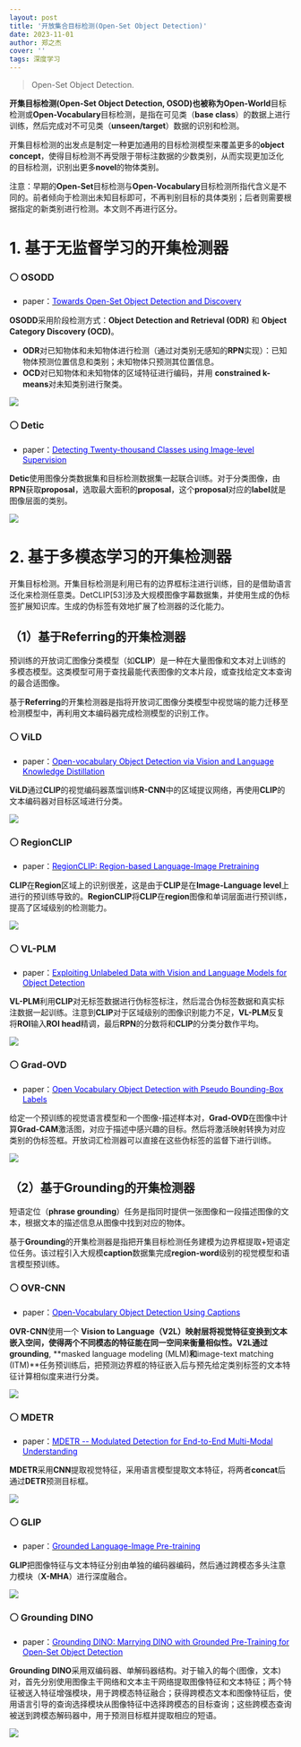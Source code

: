 ```yaml
---
layout: post
title: '开放集合目标检测(Open-Set Object Detection)'
date: 2023-11-01
author: 郑之杰
cover: ''
tags: 深度学习
---
```


> Open-Set Object Detection.

**开集目标检测(Open-Set Object Detection, OSOD)**也被称为**Open-World**目标检测或**Open-Vocabulary**目标检测，是指在可见类（**base class**）的数据上进行训练，然后完成对不可见类（**unseen/target**）数据的识别和检测。

开集目标检测的出发点是制定一种更加通用的目标检测模型来覆盖更多的**object concept**，使得目标检测不再受限于带标注数据的少数类别，从而实现更加泛化的目标检测，识别出更多**novel**的物体类别。

注意：早期的**Open-Set**目标检测与**Open-Vocabulary**目标检测所指代含义是不同的。前者倾向于检测出未知目标即可，不再判别目标的具体类别；后者则需要根据指定的新类别进行检测。本文则不再进行区分。

# 1. 基于无监督学习的开集检测器

### ⚪ OSODD
- paper：[<font color=blue>Towards Open-Set Object Detection and Discovery</font>](https://0809zheng.github.io/2023/11/04/osodd.html)


**OSODD**采用阶段检测方式：**Object Detection and Retrieval (ODR)** 和 **Object Category Discovery (OCD)**。
- **ODR**对已知物体和未知物体进行检测（通过对类别无感知的**RPN**实现）：已知物体预测位置信息和类别；未知物体只预测其位置信息。
- **OCD**对已知物体和未知物体的区域特征进行编码，并用 **constrained k-means**对未知类别进行聚类。

![](https://pic.imgdb.cn/item/655c6f42c458853aef59a09d.jpg)

### ⚪ Detic
- paper：[<font color=blue>Detecting Twenty-thousand Classes using Image-level Supervision</font>](https://0809zheng.github.io/2023/11/09/detic.html)

**Detic**使用图像分类数据集和目标检测数据集一起联合训练。对于分类图像，由**RPN**获取**proposal**，选取最大面积的**proposal**，这个**proposal**对应的**label**就是图像层面的类别。

![](https://pic.imgdb.cn/item/658933bec458853aef946211.jpg)


# 2. 基于多模态学习的开集检测器

开集目标检测。开集目标检测是利用已有的边界框标注进行训练，目的是借助语言泛化来检测任意类。DetCLIP[53]涉及大规模图像字幕数据集，并使用生成的伪标签扩展知识库。生成的伪标签有效地扩展了检测器的泛化能力。


## （1）基于Referring的开集检测器

预训练的开放词汇图像分类模型（如**CLIP**）是一种在大量图像和文本对上训练的多模态模型。这类模型可用于查找最能代表图像的文本片段，或查找给定文本查询的最合适图像。

基于**Referring**的开集检测器是指将开放词汇图像分类模型中视觉端的能力迁移至检测模型中，再利用文本编码器完成检测模型的识别工作。


### ⚪ ViLD
- paper：[<font color=blue>Open-vocabulary Object Detection via Vision and Language Knowledge Distillation</font>](https://0809zheng.github.io/2023/11/07/vild.html)

**ViLD**通过**CLIP**的视觉编码器蒸馏训练**R-CNN**中的区域提议网络，再使用**CLIP**的文本编码器对目标区域进行分类。

![](https://pic.imgdb.cn/item/65701bf4c458853aef0a6a30.jpg)

### ⚪ RegionCLIP
- paper：[<font color=blue>RegionCLIP: Region-based Language-Image Pretraining</font>](https://0809zheng.github.io/2023/11/10/regionclip.html)

**CLIP**在**Region**区域上的识别很差，这是由于**CLIP**是在**Image-Language level**上进行的预训练导致的。**RegionCLIP**将**CLIP**在**region**图像和单词层面进行预训练，提高了区域级别的检测能力。

![](https://pic.imgdb.cn/item/658a7ae7c458853aefdff48d.jpg)

### ⚪ VL-PLM
- paper：[<font color=blue>Exploiting Unlabeled Data with Vision and Language Models for Object Detection</font>](https://0809zheng.github.io/2023/11/11/vlplm.html)

**VL-PLM**利用**CLIP**对无标签数据进行伪标签标注，然后混合伪标签数据和真实标注数据一起训练。注意到**CLIP**对于区域级别的图像识别能力不足，**VL-PLM**反复将**ROI**输入**ROI head**精调，最后**RPN**的分数将和**CLIP**的分类分数作平均。

![](https://pic.imgdb.cn/item/658a947bc458853aef34c850.jpg)

### ⚪ Grad-OVD
- paper：[<font color=blue>Open Vocabulary Object Detection with Pseudo Bounding-Box Labels</font>](https://0809zheng.github.io/2023/11/08/gradovd.html)

给定一个预训练的视觉语言模型和一个图像-描述样本对，**Grad-OVD**在图像中计算**Grad-CAM**激活图，对应于描述中感兴趣的目标。然后将激活映射转换为对应类别的伪标签框。开放词汇检测器可以直接在这些伪标签的监督下进行训练。

![](https://pic.imgdb.cn/item/6585330dc458853aef21b989.jpg)

## （2）基于Grounding的开集检测器

短语定位（**phrase grounding**）任务是指同时提供一张图像和一段描述图像的文本，根据文本的描述信息从图像中找到对应的物体。

基于**Grounding**的开集检测器是指把开集目标检测任务建模为边界框提取+短语定位任务。该过程引入大规模**caption**数据集完成**region-word**级别的视觉模型和语言模型预训练。

### ⚪ OVR-CNN
- paper：[<font color=blue>Open-Vocabulary Object Detection Using Captions</font>](https://0809zheng.github.io/2023/11/06/ovrcnn.html)

**OVR-CNN**使用一个 **Vision to Language（V2L）**映射层将视觉特征变换到文本嵌入空间，使得两个不同模态的特征能在同一空间来衡量相似性。**V2L**通过**grounding**, **masked language modeling (MLM)**和**image-text matching (ITM)**任务预训练后，把预测边界框的特征嵌入后与预先给定类别标签的文本特征计算相似度来进行分类。

![](https://pic.imgdb.cn/item/655f16d0c458853aef4de228.jpg)

### ⚪ MDETR
- paper：[<font color=blue>MDETR -- Modulated Detection for End-to-End Multi-Modal Understanding</font>](https://0809zheng.github.io/2023/11/05/mdetr.html)

**MDETR**采用**CNN**提取视觉特征，采用语言模型提取文本特征，将两者**concat**后通过**DETR**预测目标框。

![](https://pic.imgdb.cn/item/655d9d3ac458853aefcca84d.jpg)

### ⚪ GLIP
- paper：[<font color=blue>Grounded Language-Image Pre-training</font>](https://0809zheng.github.io/2023/11/03/glip.html)

**GLIP**把图像特征与文本特征分别由单独的编码器编码，然后通过跨模态多头注意力模块（**X-MHA**）进行深度融合。

![](https://pic.imgdb.cn/item/655c6111c458853aef2d9091.jpg)

### ⚪ Grounding DINO
- paper：[<font color=blue>Grounding DINO: Marrying DINO with Grounded Pre-Training for Open-Set Object Detection</font>](https://0809zheng.github.io/2023/11/02/groundingdino.html)

**Grounding DINO**采用双编码器、单解码器结构。对于输入的每个(图像，文本)对，首先分别使用图像主干网络和文本主干网络提取图像特征和文本特征；两个特征被送入特征增强模块，用于跨模态特征融合；获得跨模态文本和图像特征后，使用语言引导的查询选择模块从图像特征中选择跨模态的目标查询；这些跨模态查询被送到跨模态解码器中，用于预测目标框并提取相应的短语。

![](https://pic.imgdb.cn/item/6555809dc458853aef89eec8.jpg)

